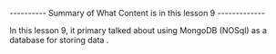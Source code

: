 ---------- Summary of What Content is in this lesson 9 -------------

In this lesson 9, it primary talked about using MongoDB (NOSql) as a database for storing data .
